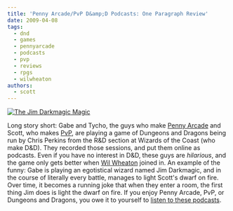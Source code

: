 ```yaml
---
title: 'Penny Arcade/PvP D&amp;D Podcasts: One Paragraph Review'
date: 2009-04-08
tags:
  - dnd
  - games
  - pennyarcade
  - podcasts
  - pvp
  - reviews
  - rpgs
  - wilwheaton
authors:
  - scott
---
```


[![The Jim Darkmagic Magic](/images/3405610494_19fd4b048d.jpg)](http://wizards.com/default.asp?x=dnd/4arch/pod 'The Jim Darkmagic Magic by spaceninja, on Flickr')

Long story short: Gabe and Tycho, the guys who make [Penny Arcade](http://penny-arcade.com/) and Scott, who makes [PvP](http://pvponline.com/), are playing a game of Dungeons and Dragons being run by Chris Perkins from the R&D section at Wizards of the Coast (who make D&D). They recorded those sessions, and put them online as podcasts. Even if you have no interest in D&D, these guys are _hilarious_, and the game only gets better when [Wil Wheaton](http://wilwheaton.typepad.com/) joined in. An example of the funny: Gabe is playing an egotistical wizard named Jim Darkmagic, and in the course of literally every battle, manages to light Scott's dwarf on fire. Over time, it becomes a running joke that when they enter a room, the first thing Jim does is light the dwarf on fire. If you enjoy Penny Arcade, PvP, or Dungeons and Dragons, you owe it to yourself to [listen to these podcasts](http://wizards.com/default.asp?x=dnd/4arch/pod).
